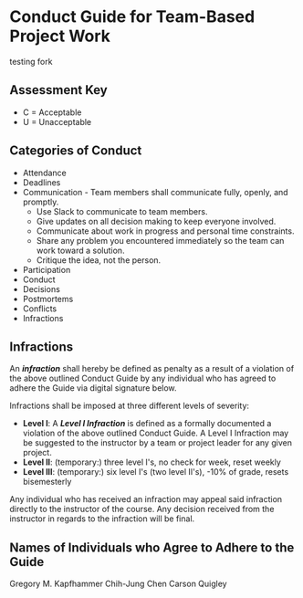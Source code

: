 # Conduct Guide for Team-Based Project Work

testing fork

## Assessment Key

* C = Acceptable
* U = Unacceptable

## Categories of Conduct

* Attendance
* Deadlines
* Communication - Team members shall communicate fully, openly, and promptly.
  - Use Slack to communicate to team members.
  - Give updates on all decision making to keep everyone involved.
  - Communicate about work in progress and personal time constraints.
  - Share any problem you encountered immediately so the team can work toward a
  solution.
  - Critique the idea, not the person.
* Participation
* Conduct
* Decisions
* Postmortems
* Conflicts
* Infractions

## Infractions

An ***infraction*** shall hereby be defined as penalty as a result of a violation of the
above outlined Conduct Guide by any individual who has agreed to adhere the Guide
via digital signature below.

Infractions shall be imposed at three different levels of severity:

 * **Level I**: A ***Level I Infraction*** is defined as a formally documented a violation
 of the above outlined Conduct Guide. A Level I Infraction may be suggested to the
 instructor by a team or project leader for any given project.
 * **Level II**: (temporary:) three level I's, no check for week, reset weekly
 * **Level III**: (temporary:) six level I's (two level II's), -10% of grade, resets bisemesterly

Any individual who has received an infraction may appeal said infraction directly
to the instructor of the course. Any decision received from the instructor in
regards to the infraction will be final.

## Names of Individuals who Agree to Adhere to the Guide

Gregory M. Kapfhammer
Chih-Jung Chen
Carson Quigley
